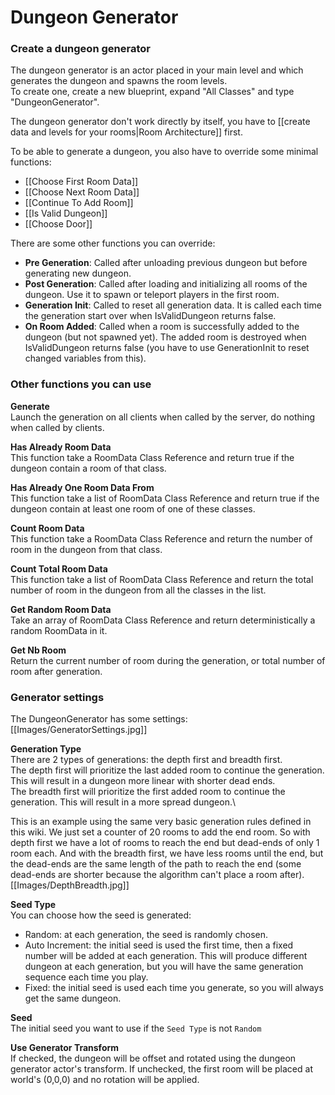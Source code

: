 # Dungeon Generator

### Create a dungeon generator

The dungeon generator is an actor placed in your main level and which generates the dungeon and spawns the room levels.\
To create one, create a new blueprint, expand "All Classes" and type "DungeonGenerator".

The dungeon generator don't work directly by itself, you have to [[create data and levels for your rooms|Room Architecture]] first.

To be able to generate a dungeon, you also have to override some minimal functions:
- [[Choose First Room Data]]
- [[Choose Next Room Data]]
- [[Continue To Add Room]]
- [[Is Valid Dungeon]]
- [[Choose Door]]

There are some other functions you can override:
- **Pre Generation**: Called after unloading previous dungeon but before generating new dungeon.
- **Post Generation**: Called after loading and initializing all rooms of the dungeon. Use it to spawn or teleport players in the first room.
- **Generation Init**: Called to reset all generation data. It is called each time  the generation start over when IsValidDungeon returns false.
- **On Room Added**: Called when a room is successfully added to the dungeon (but not spawned yet). The added room is destroyed when IsValidDungeon returns false (you have to use GenerationInit to reset changed variables from this).

### Other functions you can use

**Generate**\
Launch the generation on all clients when called by the server, do nothing when called by clients.

**Has Already Room Data**\
This function take a RoomData Class Reference and return true if the dungeon contain a room of that class.

**Has Already One Room Data From**\
This function take a list of RoomData Class Reference and return true if the dungeon contain at least one room of one of these classes.

**Count Room Data**\
This function take a RoomData Class Reference and return the number of room in the dungeon from that class.

**Count Total Room Data**\
This function take a list of RoomData Class Reference and return the total number of room in the dungeon from all the classes in the list.

**Get Random Room Data**\
Take an array of RoomData Class Reference and return deterministically a random RoomData in it.

**Get Nb Room**\
Return the current number of room during the generation, or total number of room after generation.

### Generator settings
The DungeonGenerator has some settings:\
[[Images/GeneratorSettings.jpg]]

**Generation Type**\
There are 2 types of generations: the depth first and breadth first.\
The depth first will prioritize the last added room to continue the generation. 
This will result in a dungeon more linear with shorter dead ends.\
The breadth first will prioritize the first added room to continue the generation. This will result in a more spread dungeon.\

This is an example using the same very basic generation rules defined in this wiki. We just set a counter of 20 rooms to add the end room. So with depth first we have a lot of rooms to reach the end but dead-ends of only 1 room each. And with the breadth first, we have less rooms until the end, but the dead-ends are the same length of the path to reach the end (some dead-ends are shorter because the algorithm can't place a room after).\
[[Images/DepthBreadth.jpg]]

**Seed Type**\
You can choose how the seed is generated:
- Random: at each generation, the seed is randomly chosen.
- Auto Increment: the initial seed is used the first time, then a fixed number will be added at each generation. This will produce different dungeon at each generation, but you will have the same generation sequence each time you play.
- Fixed: the initial seed is used each time you generate, so you will always get the same dungeon.

**Seed**\
The initial seed you want to use if the `Seed Type` is not `Random`

**Use Generator Transform**\
If checked, the dungeon will be offset and rotated using the dungeon generator actor's transform.
If unchecked, the first room will be placed at world's (0,0,0) and no rotation will be applied.
